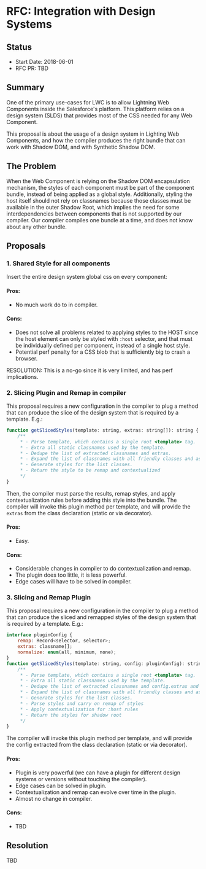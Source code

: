 # RFC: Integration with Design Systems

## Status

- Start Date: 2018-06-01
- RFC PR: TBD

## Summary

One of the primary use-cases for LWC is to allow Lightning Web Components inside the Salesforce's platform. This platform relies on a design system (SLDS) that provides most of the CSS needed for any Web Component. 

This proposal is about the usage of a design system in Lighting Web Components, and how the compiler produces the right bundle that can work with Shadow DOM, and with Synthetic Shadow DOM.

## The Problem

When the Web Component is relying on the Shadow DOM encapsulation mechanism, the styles of each component must be part of the component bundle, instead of being applied as a global style. Additionally, styling the host itself should not rely on classnames because those classes must be available in the outer Shadow Root, which implies the need for some interdependencies between components that is not supported by our compiler. Our compiler compiles one bundle at a time, and does not know about any other bundle.

## Proposals

### 1. Shared Style for all components 

Insert the entire design system global css on every component:

#### Pros:

* No much work do to in compiler.

#### Cons:

* Does not solve all problems related to applying styles to the HOST since the host element can only be styled with `:host` selector, and that must be individually defined per component, instead of a single host style.
* Potential perf penalty for a CSS blob that is sufficiently big to crash a browser.

RESOLUTION: This is a no-go since it is very limited, and has perf implications.

### 2. Slicing Plugin and Remap in compiler

This proposal requires a new configuration in the compiler to plug a method that can produce the slice of the design system that is required by a template. E.g.:

```js
function getSlicedStyles(template: string, extras: string[]): string {
    /**
     * - Parse template, which contains a single root <template> tag.
     * - Extra all static classnames used by the template.
     * - Dedupe the list of extracted classnames and extras.
     * - Expand the list of classnames with all friendly classes and associated utility.
     * - Generate styles for the list classes.
     * - Return the style to be remap and contextualized
     */
}
```

Then, the compiler must parse the results, remap styles, and apply contextualization rules before adding this style into the bundle. The compiler will invoke this plugin method per template, and will provide the `extras` from the class declaration (static or via decorator).

#### Pros:

* Easy.

#### Cons: 

* Considerable changes in compiler to do contextualization and remap.
* The plugin does too little, it is less powerful.
* Edge cases will have to be solved in compiler.

### 3. Slicing and Remap Plugin

This proposal requires a new configuration in the compiler to plug a method that can produce the sliced and remapped styles of the design system that is required by a template. E.g.:

```js
interface pluginConfig {
    remap: Record<selector, selector>;
    extras: classname[];
    normalize: enum(all, minimum, none);
}
function getSlicedStyles(template: string, config: pluginConfig): string {
    /**
     * - Parse template, which contains a single root <template> tag.
     * - Extra all static classnames used by the template.
     * - Dedupe the list of extracted classnames and config.extras and config.remap record fields.
     * - Expand the list of classnames with all friendly classes and associated utility.
     * - Generate styles for the list classes.
     * - Parse styles and carry on remap of styles
     * - Apply contextualization for :host rules
     * - Return the styles for shadow root
     */
}
```

The compiler will invoke this plugin method per template, and will provide the config extracted from the class declaration (static or via decorator).

#### Pros:

* Plugin is very powerful (we can have a plugin for different design systems or versions without touching the compiler).
* Edge cases can be solved in plugin.
* Contextualization and remap can evolve over time in the plugin.
* Almost no change in compiler.

#### Cons: 

* TBD

## Resolution

TBD